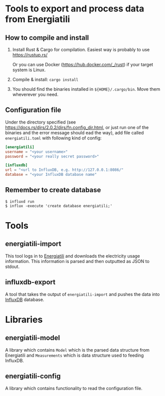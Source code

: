 # Tools to export and process data from Energiatili

## How to compile and install

 1. Install Rust & Cargo for compilation. Easiest way is probably to use
    https://rustup.rs/

     Or you can use Docker (https://hub.docker.com/_/rust) if your target system
     is Linux.

 2. Compile & install: `cargo install`

 3. You should find the binaries installed in `${HOME}/.cargo/bin`. Move them
    wheverever you need.

## Configuration file

Under the directory specified (see
https://docs.rs/dirs/2.0.2/dirs/fn.config_dir.html, or just run one of the
binaries and the error message should ead the way), add file called
`energiatili.toml` with following kind of config:

```toml
[energiatili]
username = "<your username>"
password = "<your really secret password>"

[influxdb]
url = "<url to InfluxDB, e.g. http://127.0.0.1:8086/"
database = "<your InfluxDB database name"
```

## Remember to create database

```console
$ influxd run
$ influx -execute 'create database energiatili;'
```

# Tools

## energiatili-import

This tool logs in to [Energiatili](https://www.energiatili.fi/) and downloads the electricity
usage information. This information is parsed and then outputted as JSON to
stdout.

## influxdb-export

A tool that takes the output of `energiatili-import` and pushes the data into
[InfluxDB](https://en.wikipedia.org/wiki/InfluxDB) database.

# Libraries

## energiatili-model

A library which contains `Model` which is the parsed data structure from Energiatili and `Measurements` which is data structure used to feeding InfluxDB.

## energiatili-config

A library which contains functionality to read the configuration file.
